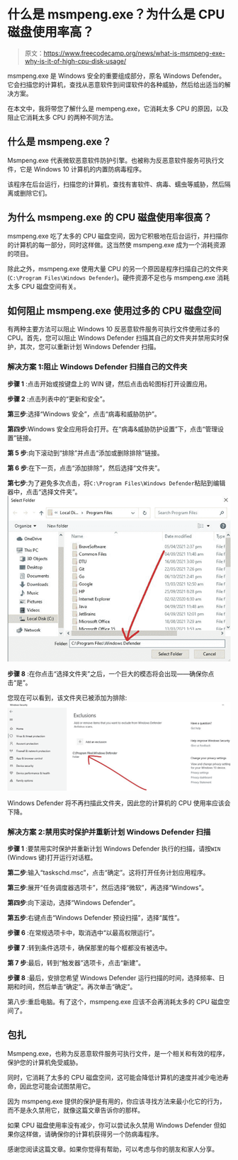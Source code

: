 # 什么是 msmpeng.exe？为什么是 CPU 磁盘使用率高？

> 原文：<https://www.freecodecamp.org/news/what-is-msmpeng-exe-why-is-it-of-high-cpu-disk-usage/>

msmpeng.exe 是 Windows 安全的重要组成部分，原名 Windows Defender。它会扫描您的计算机，查找从恶意软件到间谍软件的各种威胁，然后给出适当的解决方案。

在本文中，我将带您了解什么是 mempeng.exe，它消耗太多 CPU 的原因，以及阻止它消耗太多 CPU 的两种不同方法。

## 什么是 msmpeng.exe？

Msmpeng.exe 代表微软恶意软件防护引擎。也被称为反恶意软件服务可执行文件，它是 Windows 10 计算机的内置防病毒程序。

该程序在后台运行，扫描您的计算机，查找有害软件、病毒、蠕虫等威胁，然后隔离或删除它们。

## 为什么 msmpeng.exe 的 CPU 磁盘使用率很高？

msmpeng.exe 吃了太多的 CPU 磁盘空间，因为它积极地在后台运行，并扫描你的计算机的每一部分，同时这样做。这当然使 msmpeng.exe 成为一个消耗资源的项目。

除此之外，msmpeng.exe 使用大量 CPU 的另一个原因是程序扫描自己的文件夹(`C:\Program Files\Windows Defender`)。硬件资源不足也与 msmpeng.exe 消耗太多 CPU 磁盘空间有关。

## 如何阻止 msmpeng.exe 使用过多的 CPU 磁盘空间

有两种主要方法可以阻止 Windows 10 反恶意软件服务可执行文件使用过多的 CPU。首先，您可以阻止 Windows Defender 扫描其自己的文件夹并禁用实时保护，其次，您可以重新计划 Windows Defender 扫描。

### 解决方案 1:阻止 Windows Defender 扫描自己的文件夹

**步骤 1** :点击开始或按键盘上的 WIN 键，然后点击齿轮图标打开设置应用。


**步骤 2** :点击列表中的“更新和安全”。


**第三步**:选择“Windows 安全”，点击“病毒和威胁防护”。


**第四步**:Windows 安全应用将会打开。在“病毒&威胁防护设置”下，点击“管理设置”链接。


**第 5 步**:向下滚动到“排除”并点击“添加或删除排除”链接。


**第 6 步**:在下一页，点击“添加排除”，然后选择“文件夹”。


**第七步**:为了避免多次点击，将`C:\Program Files\Windows Defender`粘贴到编辑器中，点击“选择文件夹”。
![ss-7-3](img/83b852dcbe08abb908cd59a5ec744ebe.png)

**步骤 8** :在你点击“选择文件夹”之后，一个巨大的模态将会出现——确保你点击“是”。

您现在可以看到，该文件夹已被添加为排除:
![ss-8-1](img/537397b8bbc4894c648ac344388155cc.png)

Windows Defender 将不再扫描此文件夹，因此您的计算机的 CPU 使用率应该会下降。

### 解决方案 2:禁用实时保护并重新计划 Windows Defender 扫描

**步骤 1** :要禁用实时保护并重新计划 Windows Defender 执行的扫描，请按`WIN` (Windows 键)打开运行对话框。

**第二步**:输入“taskschd.msc”，点击“确定”。这将打开任务计划应用程序。


**第三步**:展开“任务调度器选项卡”，然后选择“微软”，再选择“Windows”。


**第四步**:向下滚动，选择“Windows Defender”。


**第五步**:右键点击“Windows Defender 预设扫描”，选择“属性”。


**步骤 6** :在常规选项卡中，取消选中“以最高权限运行”。


**步骤 7** :转到条件选项卡，确保那里的每个框都没有被选中。


**第 7 步**:最后，转到“触发器”选项卡，点击“新建”。


**步骤 8** :最后，安排您希望 Windows Defender 运行扫描的时间，选择频率、日期和时间，然后单击“确定”。再次单击“确定”。


第八步:重启电脑。有了这个，msmpeng.exe 应该不会再消耗太多的 CPU 磁盘空间了。

## 包扎

Msmpeng.exe，也称为反恶意软件服务可执行文件，是一个相关和有效的程序，保护您的计算机免受威胁。

同时，它消耗了太多的 CPU 磁盘空间，这可能会降低计算机的速度并减少电池寿命，因此您可能会试图禁用它。

因为 msmpeng.exe 提供的保护是有用的，你应该寻找方法来最小化它的行为，而不是永久禁用它，就像这篇文章告诉你的那样。

如果 CPU 磁盘使用率没有减少，你可以尝试永久禁用 Windows Defender 但如果你这样做，请确保你的计算机获得另一个防病毒程序。

感谢您阅读这篇文章。如果你觉得有帮助，可以考虑与你的朋友和家人分享。